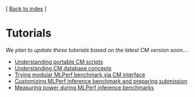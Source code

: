 [ [Back to index](README.md) ]

# Tutorials

*We plan to update these tutorials based on the latest CM version soon...*.

* [Understanding portable CM scripts](scripts.md)
* [Understanding CM database concepts](concept.md)
* [Trying modular MLPerf benchmark via CM interface](sc22-scc-mlperf.md)
* [Customizing MLPerf inference benchmark and preparing submission](mlperf-inference-submission.md)
* [Measuring power during MLPerf inference benchmarks](mlperf-inference-power-measurement.md)
